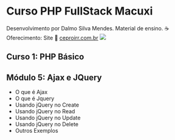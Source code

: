 # Curso PHP FullStack Macuxi
Desenvolvimento por Dalmo Silva Mendes. Material de ensino.
:coffee: Oferecimento: Site :link: <a title="CEPROIRR.COM.BR" href="https://www.ceproirr.com.br/" target="_blank">ceproirr.com.br</a> <img style="text-align: center;" src="https://www.ceproirr.com.br/themes/wc_ceproirr/images/favicon.png"><BR>
<h2>Curso 1: PHP Básico</h2>
<h2>Módulo 5: Ajax e JQuery </h2>
<ul>
<li>O que é Ajax</li>
<li>O que é Jquery</li>
<li>Usando jQuery no Create</li>
<li>Usando jQuery no Read</li>
<li>Usando jQuery no Update</li>
<li>Usando jQuery no Delete</i>
<li>Outros Exemplos</i>
</ul>

